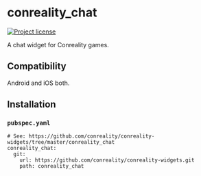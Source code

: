 conreality_chat
===============

[![Project license](https://img.shields.io/badge/license-Public%20Domain-blue.svg)](https://unlicense.org)

A chat widget for Conreality games.

Compatibility
-------------

Android and iOS both.

Installation
------------

### `pubspec.yaml`

    # See: https://github.com/conreality/conreality-widgets/tree/master/conreality_chat
    conreality_chat:
      git:
        url: https://github.com/conreality/conreality-widgets.git
        path: conreality_chat
